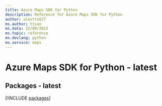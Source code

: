 ```yaml
---
title: Azure Maps SDK for Python
description: Reference for Azure Maps SDK for Python
author: alextts627
ms.author: ttsao
ms.data: 12/09/2022
ms.topic: reference
ms.devlang: python
ms.service: maps
---
```

# Azure Maps SDK for Python - latest
## Packages - latest
[!INCLUDE [packages](maps-index.md)]